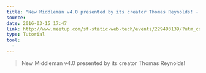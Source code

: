 ```yaml
---
title: "New Middleman v4.0 presented by its creator Thomas Reynolds! - San Francisco Static Web Tech Meetup (San Francisco, CA) - Meetup"
source:
date: 2016-03-15 17:47
link: http://www.meetup.com/sf-static-web-tech/events/229493139/?utm_content=buffer309d9&utm_medium=social&utm_source=twitter.com&utm_campaign=buffer
type: Tutorial
tool:
  - 
---
```

> New Middleman v4.0 presented by its creator Thomas Reynolds!





